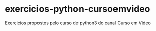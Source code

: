 # exercicios-python-cursoemvideo
 Exercicios propostos pelo curso de python3 do canal Curso em Video
